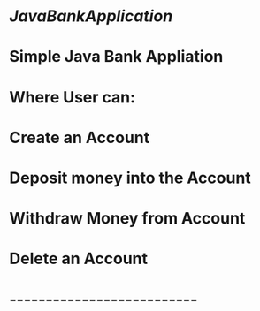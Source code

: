 # ***JavaBankApplication***
# Simple Java Bank Appliation 
# Where User can:
# Create an Account
# Deposit money into the Account 
# Withdraw Money from Account 
# Delete an Account 
# --------------------------

